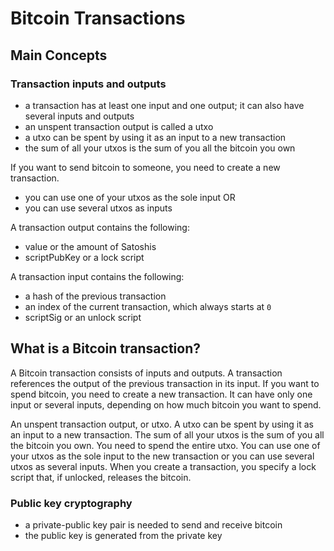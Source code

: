 # Bitcoin Transactions

## Main Concepts

### Transaction inputs and outputs

- a transaction has at least one input and one output; it can also have several inputs and outputs
- an unspent transaction output is called a utxo
- a utxo can be spent by using it as an input to a new transaction
- the sum of all your utxos is the sum of you all the bitcoin you own

If you want to send bitcoin to someone, you need to create a new transaction.
- you can use one of your utxos as the sole input OR
- you can use several utxos as inputs 


A transaction output contains the following:
- value or the amount of Satoshis 
- scriptPubKey or a lock script

A transaction input contains the following:
- a hash of the previous transaction
- an index of the current transaction, which always starts at `0`
- scriptSig or an unlock script 

## What is a Bitcoin transaction?
A Bitcoin transaction consists of inputs and outputs. A transaction references the output of the previous transaction in its input. If you want to spend bitcoin, you need to create a new transaction. It can have only one input or several inputs, depending on how much bitcoin you want to spend.

An unspent transaction output, or utxo. A utxo can be spent by using it as an input to a new transaction.   The sum of all your utxos is the sum of you all the bitcoin you own. You need to spend the entire utxo. You can use one of your utxos as the sole input to the new transaction or you can use several utxos as several inputs. When you create a transaction, you specify a lock script that, if unlocked, releases the bitcoin.


### Public key cryptography 

- a private-public key pair is needed to send and receive bitcoin
- the public key is generated from the private key 
